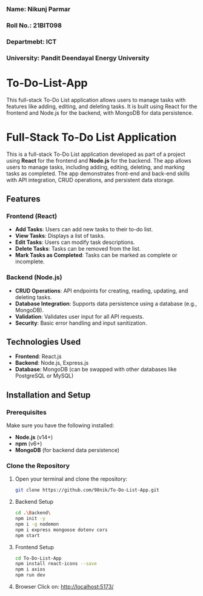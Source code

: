### Name: Nikunj Parmar
### Roll No.: 21BIT098
### Departmebt: ICT
### University: Pandit Deendayal Energy University

# To-Do-List-App
This full-stack To-Do List application allows users to manage tasks with features like adding, editing, and deleting tasks. It is built using React for the frontend and Node.js for the backend, with MongoDB for data persistence.

# Full-Stack To-Do List Application

This is a full-stack To-Do List application developed as part of a project using **React** for the frontend and **Node.js** for the backend. The app allows users to manage tasks, including adding, editing, deleting, and marking tasks as completed. The app demonstrates front-end and back-end skills with API integration, CRUD operations, and persistent data storage.

## Features

### Frontend (React)
- **Add Tasks**: Users can add new tasks to their to-do list.
- **View Tasks**: Displays a list of tasks.
- **Edit Tasks**: Users can modify task descriptions.
- **Delete Tasks**: Tasks can be removed from the list.
- **Mark Tasks as Completed**: Tasks can be marked as complete or incomplete.

### Backend (Node.js)
- **CRUD Operations**: API endpoints for creating, reading, updating, and deleting tasks.
- **Database Integration**: Supports data persistence using a database (e.g., MongoDB).
- **Validation**: Validates user input for all API requests.
- **Security**: Basic error handling and input sanitization.

## Technologies Used
- **Frontend**: React.js
- **Backend**: Node.js, Express.js
- **Database**: MongoDB (can be swapped with other databases like PostgreSQL or MySQL)

## Installation and Setup

### Prerequisites
Make sure you have the following installed:
- **Node.js** (v14+)
- **npm** (v6+)
- **MongoDB** (for backend data persistence)

### Clone the Repository

1. Open your terminal and clone the repository:
   ```bash
   git clone https://github.com/98nik/To-Do-List-App.git


2. Backend Setup
   ```bash
   cd .\Backend\
   npm init -y
   npm i -g nodemon
   npm i express mongoose dotenv cors
   npm start
   
3. Frontend Setup
   ```bash
   cd To-Do-List-App
   npm install react-icons --save
   npm i axios
   npm run dev

4. Browser
   Click on:
     [http://localhost:5173/](http://localhost:5173/)
